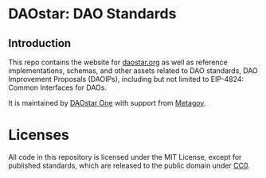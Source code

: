 # DAOstar: DAO Standards
## Introduction

This repo contains the website for [daostar.org](https://daostar.org) as well as reference implementations, schemas, and other assets related to DAO standards, DAO Improvement Proposals (DAOIPs), including but not limited to EIP-4824: Common Interfaces for DAOs.

It is maintained by [DAOstar One](https://daostar.one) with support from [Metagov](https://metagov.org).

# Licenses

All code in this repository is licensed under the MIT License, except for published standards, which are released to the public domain under [CC0](https://creativecommons.org/share-your-work/public-domain/cc0/).
